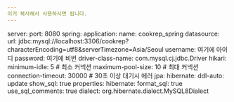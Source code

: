 ```yaml
---
이거 복사해서 사용하시면 됩니다.
---
```


server:
  port: 8080
spring:
  application:
    name: cookrep_spring
  datasource:
    url: jdbc:mysql://localhost:3306/cookrep?characterEncoding=utf8&serverTimezone=Asia/Seoul
    username: 여기에 아이디
    password: 여기에 비번 
    driver-class-name: com.mysql.cj.jdbc.Driver
    hikari:
      minimum-idle: 5 # 최소 커넥션 
      maximum-pool-size: 10 # 최대 커넥션 
      connection-timeout: 30000 # 30초 이상 대기시 에러
  jpa:
    hibernate:
      ddl-auto: update
    show_sql: true
    properties:
      hibernate:
        format_sql: true
        use_sql_comments: true
        dialect: org.hibernate.dialect.MySQL8Dialect
